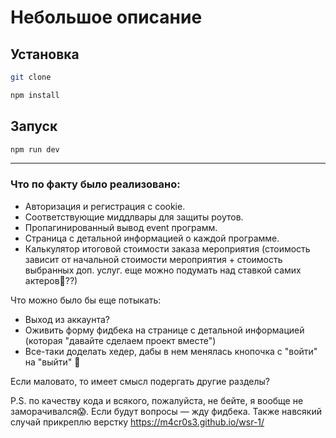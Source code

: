 # Небольшое описание 

## Установка

```bash
git clone
```

```bash
npm install
```

## Запуск

```bash
npm run dev
```

---

### Что по факту было реализовано:

- Авторизация и регистрация с cookie.
- Соответствующие миддлвары для защиты роутов.
- Пропагинированный вывод event программ.
- Страница с детальной информацией о каждой программе.
- Калькулятор итоговой стоимости заказа мероприятия (стоимость зависит от начальной стоимости мероприятия + стоимость выбранных доп. услуг. еще можно подумать над ставкой самих актеров🧐??)

Что можно было бы еще потыкать:
- Выход из аккаунта?
- Оживить форму фидбека на странице с детальной информацией (которая "давайте сделаем проект вместе")
- Все-таки доделать хедер, дабы в нем менялась кнопочка с "войти" на "выйти" 🥱

Если маловато, то имеет смысл подергать другие разделы?

P.S. по качеству кода и всякого, пожалуйста, не бейте, я вообще не заморачивался😱. Если будут вопросы — жду фидбека.
Также навсякий случай прикреплю верстку https://m4cr0s3.github.io/wsr-1/
